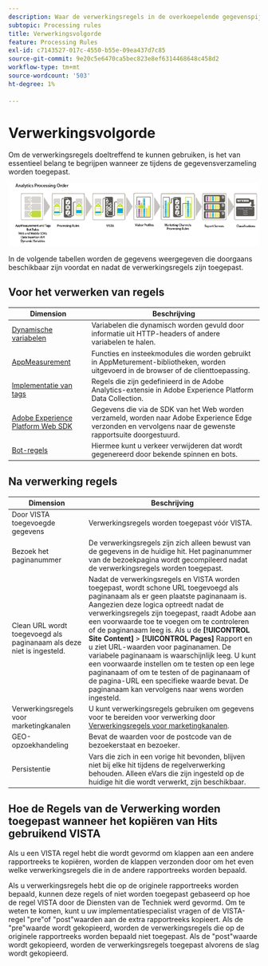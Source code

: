 ```yaml
---
description: Waar de verwerkingsregels in de overkoepelende gegevenspijpleiding van Analytics verblijven.
subtopic: Processing rules
title: Verwerkingsvolgorde
feature: Processing Rules
exl-id: c7143527-017c-4550-b55e-09ea437d7c85
source-git-commit: 9e20c5e6470ca5bec823e8ef6314468648c458d2
workflow-type: tm+mt
source-wordcount: '503'
ht-degree: 1%

---
```


# Verwerkingsvolgorde

Om de verwerkingsregels doeltreffend te kunnen gebruiken, is het van essentieel belang te begrijpen wanneer ze tijdens de gegevensverzameling worden toegepast.

![Verwerkingsvolgorde](assets/analytics_processing_order.png)

In de volgende tabellen worden de gegevens weergegeven die doorgaans beschikbaar zijn voordat en nadat de verwerkingsregels zijn toegepast.

## Voor het verwerken van regels

| Dimension | Beschrijving |
|--- |--- |
| [Dynamische variabelen](/help/implement/vars/page-vars/dynamic-variables.md) | Variabelen die dynamisch worden gevuld door informatie uit HTTP-headers of andere variabelen te halen. |
| [AppMeasurement](/help/implement/home.md) | Functies en insteekmodules die worden gebruikt in AppMeturement-bibliotheken, worden uitgevoerd in de browser of de clienttoepassing. |
| [Implementatie van tags](/help/implement/launch/overview.md) | Regels die zijn gedefinieerd in de Adobe Analytics-extensie in Adobe Experience Platform Data Collection. |
| [Adobe Experience Platform Web SDK](https://experienceleague.adobe.com/docs/experience-platform/edge/data-collection/adobe-analytics/analytics-overview.html) | Gegevens die via de SDK van het Web worden verzameld, worden naar Adobe Experience Edge verzonden en vervolgens naar de gewenste rapportsuite doorgestuurd. |
| [Bot-regels](/help/admin/admin/bot-removal/bot-rules.md) | Hiermee kunt u verkeer verwijderen dat wordt gegenereerd door bekende spinnen en bots. |

## Na verwerking regels

| Dimension | Beschrijving |
|--- |--- |
| Door VISTA toegevoegde gegevens | Verwerkingsregels worden toegepast vóór VISTA. |
| Bezoek het paginanummer | De verwerkingsregels zijn zich alleen bewust van de gegevens in de huidige hit. Het paginanummer van de bezoekpagina wordt gecompileerd nadat de verwerkingsregels worden toegepast. |
| Clean URL wordt toegevoegd als paginanaam als deze niet is ingesteld. | Nadat de verwerkingsregels en VISTA worden toegepast, wordt schone URL toegevoegd als paginanaam als er geen plaatste paginanaam is. Aangezien deze logica optreedt nadat de verwerkingsregels zijn toegepast, raadt Adobe aan een voorwaarde toe te voegen om te controleren of de paginanaam leeg is.  Als u de **[!UICONTROL Site Content]** > **[!UICONTROL Pages]** Rapport en u ziet URL-waarden voor paginanamen. De variabele paginanaam is waarschijnlijk leeg.  U kunt een voorwaarde instellen om te testen op een lege paginanaam of om te testen of de paginanaam of de pagina-URL een specifieke waarde bevat. De paginanaam kan vervolgens naar wens worden ingesteld. |
| Verwerkingsregels voor marketingkanalen | U kunt verwerkingsregels gebruiken om gegevens voor te bereiden voor verwerking door [Verwerkingsregels voor marketingkanalen](https://experienceleague.adobe.com/docs/analytics/components/marketing-channels/c-rules.html). |
| GEO-opzoekhandeling | Bevat de waarden voor de postcode van de bezoekerstaat en bezoeker. |
| Persistentie | Vars die zich in een vorige hit bevonden, blijven niet bij elke hit tijdens de regelverwerking behouden. Alleen eVars die zijn ingesteld op de huidige hit die wordt verwerkt, zijn beschikbaar. |

## Hoe de Regels van de Verwerking worden toegepast wanneer het kopiëren van Hits gebruikend VISTA

Als u een VISTA regel hebt die wordt gevormd om klappen aan een andere rapportreeks te kopiëren, worden de klappen verzonden door om het even welke verwerkingsregels die in de andere rapportreeks worden bepaald.

Als u verwerkingsregels hebt die op de originele rapportreeks worden bepaald, kunnen deze regels of niet worden toegepast gebaseerd op hoe de regel VISTA door de Diensten van de Techniek werd gevormd. Om te weten te komen, kunt u uw implementatiespecialist vragen of de VISTA-regel &quot;pre&quot;of &quot;post&quot;waarden aan de extra rapportreeks kopieert. Als de &quot;pre&quot;waarde wordt gekopieerd, worden de verwerkingsregels die op de originele rapportreeks worden bepaald niet toegepast. Als de &quot;post&quot;waarde wordt gekopieerd, worden de verwerkingsregels toegepast alvorens de slag wordt gekopieerd.
